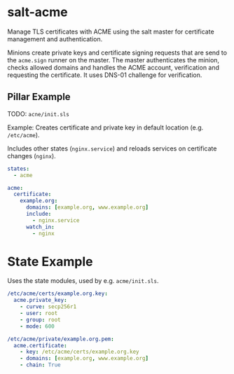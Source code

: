 # salt-acme

Manage TLS certificates with ACME using the salt master for certificate
management and authentication.

Minions create private keys and certificate signing requests that are send to
the `acme.sign` runner on the master. The master authenticates the minion,
checks allowed domains and handles the ACME account, verification and requesting
the certificate. It uses DNS-01 challenge for verification.

## Pillar Example

TODO: `acne/init.sls`

Example: Creates certificate and private key in default location (e.g. `/etc/acme`).

Includes other states (`nginx.service`) and reloads services on certificate changes (`nginx`).

```yaml
states:
  - acme

acme:
  certificate:
    example.org:
      domains: [example.org, www.example.org]
      include:
        - nginx.service
      watch_in:
        - nginx
```

# State Example

Uses the state modules, used by e.g. `acme/init.sls`.

```yaml
/etc/acme/certs/example.org.key:
  acme.private_key:
    - curve: secp256r1
    - user: root
    - group: root
    - mode: 600

/etc/acme/private/example.org.pem:
  acme.certificate:
    - key: /etc/acme/certs/example.org.key
    - domains: [example.org, www.example.org]
    - chain: True
```
